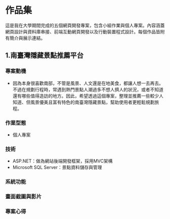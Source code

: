 # 作品集
這是我在大學期間完成的五個網頁開發專案，包含小組作業與個人專案。內容涵蓋網頁設計與資料庫串接、前端互動網頁開發以及行動裝置程式設計。每個作品皆附有簡介與展示連結。

## 1.南臺灣隱藏景點推薦平台
### 專案動機
- 因為本身很喜歡南部，不管是風景、人文還是在地美食，都讓人想一去再去。不過在規劃行程時，常遇到熱門景點人潮過多不想人擠人的狀況，或者不知道還有哪些值得造訪的地方。因此，希望透過這個專案，整理並推薦一些較少人知道、但風景優美且富有特色的南臺灣隱藏景點，幫助使用者更輕鬆規劃旅程。
### 作業型態
- 個人專案
### 技術
- ASP.NET：做為網站後端開發框架，採用MVC架構
- Microsoft SQL Server：景點資料儲存與管理
### 系統功能
### 畫面截圖與影片
### 專案心得
